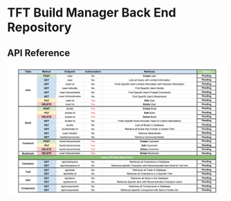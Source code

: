 # **TFT Build Manager Back End Repository**

## **API Reference**
![endpoints](Documentation/TFT-Endpoints.png)
